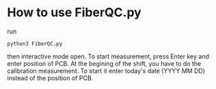 # How to use FiberQC.py
run
```
python3 FiberQC.py
```
then interactive mode open.
To start measurement, press Enter key and enter position of PCB.
At the begining of the shift, you have to do the calibration measurement.
To start it enter today's date (YYYY MM DD) instead of the position of PCB. 
